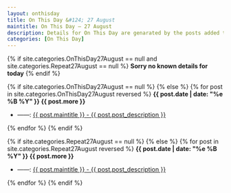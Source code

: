 ```yaml
---
layout: onthisday
title: On This Day &#124; 27 August
maintitle: On This Day — 27 August
description: Details for On This Day are genarated by the posts added to the website so the content is subject to changes/updates over time.
categories: [On This Day]
---
```


{% if site.categories.OnThisDay27August == null and site.categories.Repeat27August == null %}
<strong>Sorry no known details for today</strong>
{% endif %}

{% if site.categories.OnThisDay27August == null %}
{% else %}
{% for post in site.categories.OnThisDay27August reversed %}
<strong>{{ post.date | date: "%e %B %Y" }} {{ post.more }}</strong>
<ul>
<li> ——: <a href="{{ post.url }}">{{ post.maintitle }} - {{ post.post_description }}</a></li>
</ul>
{% endfor %}
{% endif %}

{% if site.categories.Repeat27August == null %}
{% else %}
{% for post in site.categories.Repeat27August reversed %}
<strong>{{ post.date | date: "%e %B %Y" }} {{ post.more }}</strong>
<ul>
<li> ——: <a href="{{ post.url }}">{{ post.maintitle }} - {{ post.post_description }}</a></li>
</ul>
{% endfor %}
{% endif %}
